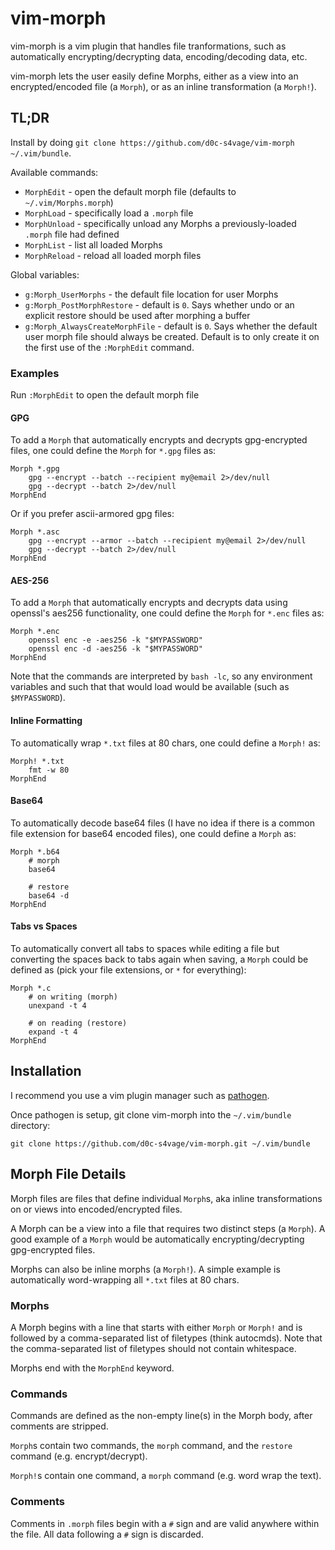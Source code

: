 # vim-morph

vim-morph is a vim plugin that handles file tranformations, such as
automatically encrypting/decrypting data, encoding/decoding data, etc.

vim-morph lets the user easily define Morphs, either as a view into
an encrypted/encoded file (a `Morph`), or as an inline transformation (a `Morph!`).

## TL;DR

Install by doing `git clone https://github.com/d0c-s4vage/vim-morph ~/.vim/bundle`.

Available commands:

* `MorphEdit` - open the default morph file (defaults to `~/.vim/Morphs.morph`)
* `MorphLoad` - specifically load a `.morph` file
* `MorphUnload` - specifically unload any Morphs a previously-loaded `.morph` file had defined
* `MorphList` - list all loaded Morphs
* `MorphReload` - reload all loaded morph files

Global variables:

* `g:Morph_UserMorphs` - the default file location for user Morphs
* `g:Morph_PostMorphRestore` - default is `0`. Says whether undo or an explicit restore should be used after morphing a buffer
* `g:Morph_AlwaysCreateMorphFile` - default is `0`. Says whether the default user morph file should always be created. Default is to only create it on the first use of the `:MorphEdit` command.

### Examples

Run `:MorphEdit` to open the default morph file

#### GPG

To add a `Morph` that automatically encrypts and decrypts
gpg-encrypted files, one could define the `Morph` for `*.gpg` files as:

	Morph *.gpg
		gpg --encrypt --batch --recipient my@email 2>/dev/null
		gpg --decrypt --batch 2>/dev/null
	MorphEnd

Or if you prefer ascii-armored gpg files:

	Morph *.asc
		gpg --encrypt --armor --batch --recipient my@email 2>/dev/null
		gpg --decrypt --batch 2>/dev/null
	MorphEnd

#### AES-256

To add a `Morph` that automatically encrypts and decrypts data using
openssl's aes256 functionality, one could define the `Morph` for `*.enc` files as:

	Morph *.enc
		openssl enc -e -aes256 -k "$MYPASSWORD"
		openssl enc -d -aes256 -k "$MYPASSWORD"
	MorphEnd

Note that the commands are interpreted by `bash -lc`, so any environment variables
and such that that would load would be available (such as `$MYPASSWORD`).

#### Inline Formatting

To automatically wrap `*.txt` files at 80 chars, one could define a `Morph!` as:

	Morph! *.txt
		fmt -w 80
	MorphEnd

#### Base64

To automatically decode base64 files (I have no idea if there is a common file extension
for base64 encoded files), one could define a `Morph` as:

	Morph *.b64
		# morph
		base64

		# restore
		base64 -d
	MorphEnd

#### Tabs vs Spaces

To automatically convert all tabs to spaces while editing
a file but converting the spaces back to tabs again when saving, a `Morph` could be
defined as (pick your file extensions, or `*` for everything):

	Morph *.c
		# on writing (morph)
		unexpand -t 4

		# on reading (restore)
		expand -t 4
	MorphEnd

## Installation

I recommend you use a vim plugin manager such as [pathogen](https://github.com/tpope/vim-pathogen).

Once pathogen is setup, git clone vim-morph into the `~/.vim/bundle` directory:

	git clone https://github.com/d0c-s4vage/vim-morph.git ~/.vim/bundle

## Morph File Details

Morph files are files that define individual `Morph`s, aka inline transformations on
or views into encoded/encrypted files.

A Morph can be a view into a file that requires two distinct steps (a `Morph`).
A good example of a `Morph` would be automatically encrypting/decrypting gpg-encrypted
files.

Morphs can also be inline morphs (a `Morph!`). A simple example is automatically word-wrapping all
`*.txt` files at 80 chars.

### Morphs

A Morph begins with a line that starts with either `Morph` or `Morph!` and is followed by
a comma-separated list of filetypes (think autocmds). Note that the comma-separated list of
filetypes should not contain whitespace.

Morphs end with the `MorphEnd` keyword.

### Commands

Commands are defined as the non-empty line(s) in the Morph body, after comments are stripped.

`Morph`s contain two commands, the `morph` command, and the `restore` command (e.g. encrypt/decrypt).

`Morph!`s contain one command, a `morph` command (e.g. word wrap the text).

### Comments

Comments in `.morph` files begin with a `#` sign and are valid anywhere
within the file. All data following a `#` sign is discarded.
